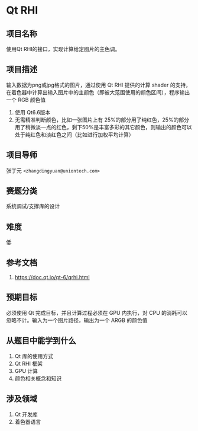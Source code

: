 # Qt RHI

## 项目名称

使用Qt RHI的接口，实现计算给定图片的主色调。

## 项目描述

输入数据为png或jpg格式的图片，通过使用 Qt RHI 提供的计算 shader 的支持，在着色器中计算出输入图片中的主颜色（即被大范围使用的颜色区间），程序输出一个 RGB 颜色值

1. 使用 Qt6.6版本
2. 无需精准判断颜色，比如一张图片上有 25%的部分用了纯红色，25%的部分用了稍微淡一点的红色，剩下50%是丰富多彩的其它颜色，则输出的颜色可以处于纯红色和淡红色之间（比如进行加权平均计算）

## 项目导师

张丁元 `<zhangdingyuan@uniontech.com>`

## 赛题分类
系统调试/支撑库的设计

## 难度

低

## 参考文档

1. https://doc.qt.io/qt-6/qrhi.html

## 预期目标

必须使用 Qt 完成目标，并且计算过程必须在 GPU 内执行，对 CPU 的消耗可以忽略不计。输入为一个图片路径，输出为一个 ARGB 的颜色值

## 从题目中能学到什么

1. Qt 库的使用方式
2. Qt RHI 框架
3. GPU 计算
4. 颜色相关概念和知识

## 涉及领域

1. Qt 开发库
2. 着色器语言
